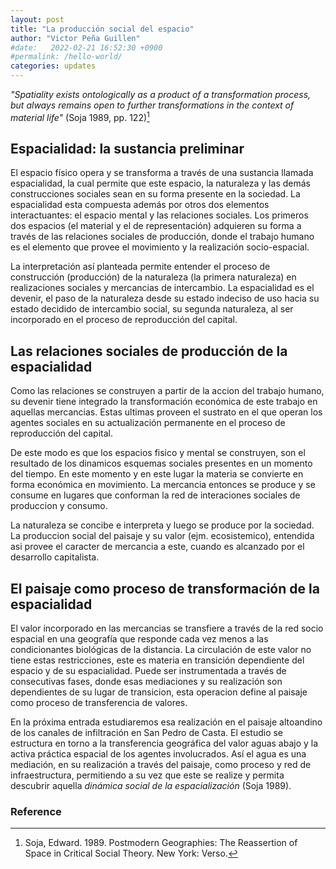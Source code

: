 ```yaml
---
layout: post
title: "La producción social del espacio"
author: "Victor Peña Guillen"
#date:   2022-02-21 16:52:30 +0900
#permalink: /hello-world/
categories: updates
---
```


*"Spatiality exists ontologically as a product of a transformation process, but always remains open to further transformations in the context of material life"* (Soja 1989, pp. 122)[^1]

## Espacialidad: la sustancia preliminar

El espacio físico opera y se transforma a través de una sustancia llamada espacialidad, la cual permite que este espacio, la naturaleza y las demás construcciones sociales sean en su forma presente en la sociedad. La espacialidad esta compuesta además por otros dos elementos interactuantes: el espacio mental y las relaciones sociales. Los primeros dos espacios (el material y el de representación) adquieren su forma a través de las relaciones sociales de producción, donde el trabajo humano es el elemento que provee el movimiento y la realización socio-espacial.

La interpretación así planteada permite entender el proceso de construcción (producción) de la naturaleza (la primera naturaleza) en realizaciones sociales y mercancias de intercambio. La espacialidad es el devenir, el paso de la naturaleza desde su estado indeciso de uso hacia su estado decidido de intercambio social, su segunda naturaleza, al ser incorporado en el proceso de reproducción del capital.

## Las relaciones sociales de producción de la espacialidad

Como las relaciones se construyen a partir de la accion del trabajo humano, su devenir tiene integrado la transformación económica de este trabajo en aquellas mercancias. Estas ultimas proveen el sustrato en el que operan los agentes sociales en su actualización permanente en el proceso de reproducción del capital.

De este modo es que los espacios fisico y mental se construyen, son el resultado de los dinamicos esquemas sociales presentes en un momento del tiempo. En este momento y en este lugar la materia se convierte en forma económica en movimiento. La mercancia entonces se produce y se consume en lugares que conforman la red de interaciones sociales de produccion y consumo.

La naturaleza se concibe e interpreta y luego se produce por la sociedad. La produccion social del paisaje y su valor (ejm. ecosistemico), entendida asi provee el caracter de mercancia a este, cuando es alcanzado por el desarrollo capitalista.

## El paisaje como proceso de transformación de la espacialidad

El valor incorporado en las mercancias se transfiere a través de la red socio espacial en una geografía que responde cada vez menos a las condicionantes biológicas de la distancia. La circulación de este valor no tiene estas restricciones, este es materia en transición dependiente del espacio y de su espacialidad. Puede ser instrumentada a través de consecutivas fases, donde esas mediaciones y su realización son dependientes de su lugar de transicion, esta operacion define al paisaje como proceso de transferencia de valores.

En la próxima entrada estudiaremos esa realización en el paisaje altoandino de los canales de infiltración en San Pedro de Casta. El estudio se estructura en torno a la transferencia geográfica del valor aguas abajo y la activa práctica espacial de los agentes involucrados. Así el agua es una mediación, en su realización a través del paisaje, como proceso y red de infraestructura, permitiendo a su vez que este se realize y permita descubrir aquella *dinámica social de la espacialización* (Soja 1989).

### Reference

[^1]: Soja, Edward. 1989. Postmodern Geographies: The Reassertion of Space in Critical Social Theory. New York: Verso.
